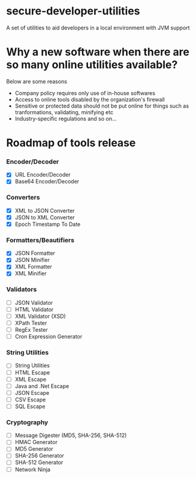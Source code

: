 # secure-developer-utilities
A set of utilities to aid developers in a local environment with JVM support

# Why a new software when there are so many online utilities available?

Below are some reasons
- Company policy requires only use of in-house softwares
- Access to online tools disabled by the organization's firewall
- Sensitive or protected data should not be put online for things such as tranformations, validating, minifying etc
- Industry-specific regulations 
and so on...

# Roadmap of tools release

### Encoder/Decoder
- [x] URL Encoder/Decoder
- [x] Base64 Encoder/Decoder

### Converters
- [x] XML to JSON Converter
- [x] JSON to XML Converter
- [x] Epoch Timestamp To Date

### Formatters/Beautifiers
- [x] JSON Formatter
- [x] JSON Minifier
- [x] XML Formatter
- [x] XML Minifier

### Validators
- [ ] JSON Validator
- [ ] HTML Validator
- [ ] XML Validator (XSD)
- [ ] XPath Tester
- [ ] RegEx Tester
- [ ] Cron Expression Generator

### String Utilities
- [ ] String Utilities
- [ ] HTML Escape
- [ ] XML Escape
- [ ] Java and .Net Escape
- [ ] JSON Escape
- [ ] CSV Escape
- [ ] SQL Escape

### Cryptography
- [ ] Message Digester (MD5, SHA-256, SHA-512)
- [ ] HMAC Generator
- [ ] MD5 Generator
- [ ] SHA-256 Generator
- [ ] SHA-512 Generator
- [ ] Network Ninja
